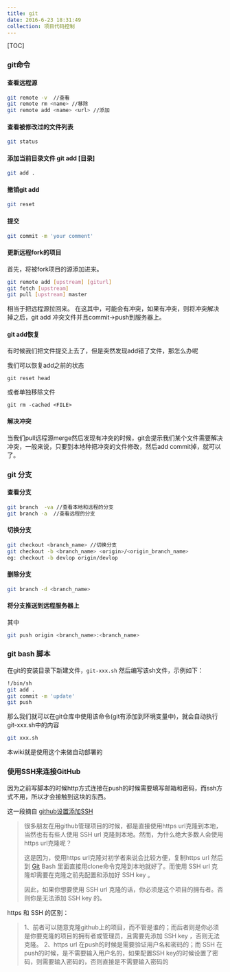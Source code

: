 ```yaml
---
title: git
date: 2016-6-23 18:31:49
collection: 项目代码控制
---
```


[TOC]

### git命令

#### 查看远程源
```sh
git remote -v  //查看
git remote rm <name> //移除
git remote add <name> <url> //添加
```


#### 查看被修改过的文件列表
```sh
git status
```

#### 添加当前目录文件 git add [目录]
```sh
git add .
```

#### 撤销git add
```sh
git reset
```

#### 提交
```sh
git commit -m 'your comment'
```

#### 更新远程fork的项目
首先，将被fork项目的源添加进来。
```sh
git remote add [upstream] [giturl]
git fetch [upstream]
git pull [upstream] master
```
相当于把远程源拉回来。
在这其中，可能会有冲突，如果有冲突，则将冲突解决掉之后，git add 冲突文件并且commit->push到服务器上。

#### git add恢复

有时候我们把文件提交上去了，但是突然发现add错了文件，那怎么办呢

我们可以恢复add之前的状态

```
git reset head
```

或者单独移除文件

```
git rm -cached <FILE>
```

#### 解决冲突

当我们pull远程源merge然后发现有冲突的时候，git会提示我们某个文件需要解决冲突，一般来说，只要到本地种把冲突的文件修改，然后add commit掉，就可以了。

### git 分支
#### 查看分支
```sh
git branch  -va //查看本地和远程的分支
git branch -a  //查看远程的分支  
```
#### 切换分支
```sh
git checkout <branch_name> //切换分支
git checkout -b <branch_name> <origin>/<origin_branch_name>
eg: checkout -b devlop origin/devlop
```

#### 删除分支
```sh
git branch -d <branch_name>
```
#### 将分支推送到远程服务器上
其中
```sh
git push origin <branch_name>:<branch_name>
```

### git bash 脚本
在git的安装目录下新建文件，`git-xxx.sh` 然后编写该sh文件，示例如下：
```sh
!/bin/sh
git add .
git commit -m 'update'
git push
```

那么我们就可以在git仓库中使用该命令(git有添加到环境变量中)，就会自动执行git-xxx.sh中的内容

```sh
git xxx.sh
```

本wiki就是使用这个来做自动部署的



### 使用SSH来连接GitHub

因为之前写脚本的时候http方式连接在push的时候需要填写邮箱和密码，而ssh方式不用，所以才会接触到这块的东西。

这一段摘自 [github设置添加SSH](http://blog.csdn.net/binyao02123202/article/details/20130891)

> 很多朋友在用github管理项目的时候，都是直接使用https url克隆到本地，当然也有有些人使用 SSH url 克隆到本地。然而，为什么绝大多数人会使用https url克隆呢？
>
> 这是因为，使用https url克隆对初学者来说会比较方便，复制https url 然后到 [Git](http://lib.csdn.net/base/28) Bash 里面直接用clone命令克隆到本地就好了。而使用 SSH url 克隆却需要在克隆之前先配置和添加好 SSH key 。
>
> 因此，如果你想要使用 SSH url 克隆的话，你必须是这个项目的拥有者。否则你是无法添加 SSH key 的。


https 和 SSH 的区别：
>1、前者可以随意克隆github上的项目，而不管是谁的；而后者则是你必须是你要克隆的项目的拥有者或管理员，且需要先添加 SSH key ，否则无法克隆。
>2、https url 在push的时候是需要验证用户名和密码的；而 SSH 在push的时候，是不需要输入用户名的，如果配置SSH key的时候设置了密码，则需要输入密码的，否则直接是不需要输入密码的

